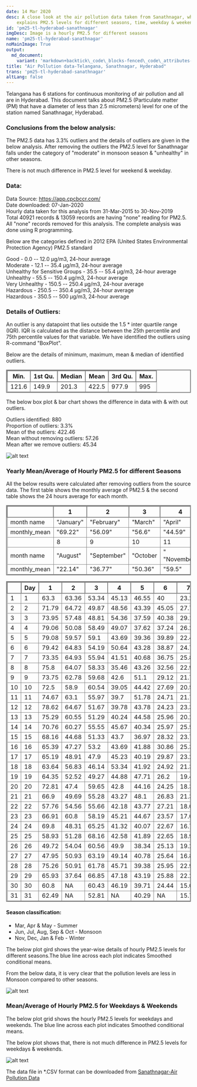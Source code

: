 ```yaml
---
date: 14 Mar 2020
desc: A close look at the air pollution data taken from Sanathnagar, which
    explains PM2.5 levels for different seasons, time, weekday & weekend
id: 'pm25-tl-hyderabad-sanathnagar'
imgDesc: Image is a hourly PM2.5 for different seasons
name: 'pm25-tl-hyderabad-sanathnagar'
noMainImage: True
output:
  md_document:
    variant: 'markdown+backtick\_code\_blocks-fenced\_code\_attributes-header\_attributes'
title: "Air Pollution data-Telangana, Sanathnagar, Hyderabad"
trans: 'pm25-tl-hyderabad-sanathnagar'
altLang: false
---
```


Telangana has 6 stations for continuous monitoring of air pollution and
all are in Hyderabad. This document talks about PM2.5 (Particulate
matter (PM) that have a diameter of less than 2.5 micrometers) level for
one of the station named Sanathnagar, Hyderabad.

### Conclusions from the below analysis:

The PM2.5 data has 3.3% outliers and the details of outliers are given
in the below analysis. After removing the outliers the PM2.5 level for
Sanathnagar falls under the category of "moderate" in monsoon season &
"unhealthy" in other seasons.

There is not much difference in PM2.5 level for weekend & weekday.

### Data:

Data Source: <https://app.cpcbccr.com/>\
Date downloaded: 07-Jan-2020\
Hourly data taken for this analysis from 31-Mar-2015 to 30-Nov-2019\
Total 40921 records & 13059 records are having "none" reading for PM2.5.
All "none" records removed for this analysis. The complete analysis was
done using R programming.

Below are the categories defined in 2012 EPA (United States
Environmental Protection Agency) PM2.5 standard

Good - 0.0 -- 12.0 µg/m3, 24-hour average\
Moderate - 12.1 -- 35.4 µg/m3, 24-hour average\
Unhealthy for Sensitive Groups - 35.5 -- 55.4 µg/m3, 24-hour average\
Unhealthy - 55.5 -- 150.4 µg/m3, 24-hour average\
Very Unhealthy - 150.5 -- 250.4 µg/m3, 24-hour average\
Hazardous - 250.5 -- 350.4 µg/m3, 24-hour average\
Hazardous - 350.5 -- 500 µg/m3, 24-hour average

### Details of Outliers:

An outlier is any datapoint that lies outside the 1.5 \* inter quartile
range (IQR). IQR is calculated as the distance between the 25th
percentile and 75th percentile values for that variable. We have
identified the outliers using R-command "BoxPlot".

Below are the details of minimum, maximum, mean & median of identified
outliers.

| Min.  | 1st Qu. | Median | Mean  | 3rd Qu. | Max. |
|-------|---------|--------|-------|---------|------|
| 121.6 | 149.9   | 201.3  | 422.5 | 977.9   | 995  |

The below box plot & bar chart shows the difference in data with & with
out outliers.

Outliers identified: 880\
Proportion of outliers: 3.3%\
Mean of the outliers: 422.46\
Mean without removing outliers: 57.26\
Mean after we remove outliers: 45.34

<!-- ![](/environment/pm25-tl-hyderabad-sanathnagar_files/figure-markdown/outlier-plots-1.png) -->
<img src="/environment/pm25-tl-hyderabad-sanathnagar_files/figure-markdown/outlier-plots-1.png" alt="alt text" class="blogs_image">

### Yearly Mean/Average of Hourly PM2.5 for different Seasons

All the below results were calculated after removing outliers from the
source data. The first table shows the monthly average of PM2.5 & the
second table shows the 24 hours average for each month.

<div class="lowfont">

|              | 1         | 2           | 3        | 4            | 5           | 6       | 7       |
|--------------|-----------|-------------|----------|--------------|-------------|---------|---------|
| month name   | "January" | "February"  | "March"  | "April"      | "May"       | "June"  | "July"  |
| monthly_mean | "69.22"   | "56.09"     | "56.6"   | "44.59"      | "42.53"     | "29.21" | "22.07" |
|              | 8         | 9           | 10       | 11           | 12          |         |         |
| month name   | "August"  | "September" | "October | " "November" |  "December" |         |         |
| monthly_mean | "22.14"   | "36.77"     | "50.36"  | "59.5"       | "64.72"     |         |         |


|    | Day | 1     | 2     | 3     | 4     | 5     | 6     | 7     | 8     | 9     | 10    | 11    | 12    |
|----|-----|-------|-------|-------|-------|-------|-------|-------|-------|-------|-------|-------|-------|
| 1  | 1   | 63.3  | 63.36 | 53.34 | 45.13 | 46.55 | 40    | 23.26 | 15.07 | 29.96 | 52.88 | 40.03 | 61.3  |
| 2  | 2   | 71.79 | 64.72 | 49.87 | 48.56 | 43.39 | 45.05 | 27.73 | 15.48 | 34.34 | 33.52 | 40.38 | 60.18 |
| 3  | 3   | 73.95 | 57.48 | 48.81 | 54.36 | 37.59 | 40.38 | 29.16 | 14.12 | 27.9  | 37.53 | 38.09 | 67.03 |
| 4  | 4   | 79.06 | 50.08 | 58.49 | 49.07 | 37.62 | 37.24 | 26.28 | 16.33 | 35.67 | 42.85 | 47.72 | 70.44 |
| 5  | 5   | 79.08 | 59.57 | 59.1  | 43.69 | 39.36 | 39.89 | 22.41 | 15.86 | 29.59 | 46.7  | 45.72 | 67.03 |
| 6  | 6   | 79.42 | 64.83 | 54.19 | 50.64 | 43.28 | 38.87 | 24.77 | 17.79 | 33.01 | 51.08 | 51.74 | 69.16 |
| 7  | 7   | 73.35 | 64.93 | 55.94 | 41.51 | 40.68 | 36.75 | 25.82 | 17.6  | 28.68 | 57.06 | 56.43 | 76.79 |
| 8  | 8   | 75.8  | 64.07 | 58.33 | 35.46 | 43.26 | 32.56 | 22.93 | 18.82 | 26.53 | 58.9  | 56.75 | 76.15 |
| 9  | 9   | 73.75 | 62.78 | 59.68 | 42.6  | 51.1  | 29.12 | 21.78 | 19.06 | 31.22 | 60.66 | 60.19 | 68.2  |
| 10 | 10  | 72.5  | 58.9  | 60.54 | 39.05 | 44.42 | 27.69 | 20.56 | 17.24 | 33.52 | 53.93 | 60.57 | 59.42 |
| 11 | 11  | 74.67 | 63.1  | 55.97 | 39.7  | 51.78 | 24.71 | 21.74 | 19.68 | 34.32 | 50.67 | 54.57 | 56.39 |
| 12 | 12  | 78.62 | 64.67 | 51.67 | 39.78 | 43.78 | 24.23 | 23.36 | 16.42 | 35.2  | 53.37 | 64.88 | 65.11 |
| 13 | 13  | 75.29 | 60.55 | 51.29 | 40.24 | 44.58 | 25.96 | 20.22 | 23.12 | 32.97 | 51.31 | 64.16 | 62.06 |
| 14 | 14  | 70.76 | 60.27 | 55.55 | 45.67 | 40.34 | 25.97 | 25.56 | 24.06 | 33.85 | 55.89 | 63.95 | 57.3  |
| 15 | 15  | 68.16 | 44.68 | 51.33 | 43.7  | 36.97 | 28.32 | 23.76 | 23.12 | 39.9  | 58.83 | 64.65 | 60.81 |
| 16 | 16  | 65.39 | 47.27 | 53.2  | 43.69 | 41.88 | 30.86 | 25.31 | 21.4  | 41.04 | 56.05 | 61.18 | 65.17 |
| 17 | 17  | 65.19 | 48.91 | 47.9  | 45.23 | 40.19 | 29.87 | 23.28 | 24.04 | 29.66 | 44.88 | 44.68 | 59.63 |
| 18 | 18  | 63.64 | 56.83 | 46.14 | 53.34 | 41.92 | 24.92 | 21.37 | 27.57 | 33.05 | 44.45 | 42.68 | 51.29 |
| 19 | 19  | 64.35 | 52.52 | 49.27 | 44.88 | 47.71 | 26.2  | 19.45 | 23.25 | 36.48 | 44.93 | 51.03 | 45.62 |
| 20 | 20  | 72.81 | 47.4  | 59.65 | 42.8  | 44.16 | 24.25 | 18.39 | 25.44 | 41.96 | 53.96 | 57.39 | 48.39 |
| 21 | 21  | 66.9  | 49.69 | 55.28 | 43.27 | 48.1  | 26.83 | 21.34 | 20.62 | 41.13 | 46.55 | 60.84 | 57.9  |
| 22 | 22  | 57.76 | 54.56 | 55.66 | 42.18 | 43.77 | 27.21 | 18.09 | 22.2  | 39.47 | 63.84 | 66.58 | 65.19 |
| 23 | 23  | 66.91 | 60.8  | 58.19 | 45.21 | 44.67 | 23.57 | 17.06 | 30.08 | 37.04 | 57.78 | 68.8  | 64.94 |
| 24 | 24  | 69.8  | 48.31 | 65.25 | 41.32 | 40.07 | 22.67 | 16.75 | 31.61 | 36.39 | 51.83 | 70.56 | 73.5  |
| 25 | 25  | 58.93 | 51.28 | 68.16 | 42.58 | 41.89 | 22.65 | 18.91 | 30.6  | 36.67 | 50.74 | 77.5  | 76.71 |
| 26 | 26  | 49.72 | 54.04 | 60.56 | 49.9  | 38.34 | 25.13 | 19.28 | 22.33 | 44.8  | 49.05 | 81.05 | 80.31 |
| 27 | 27  | 47.95 | 50.93 | 63.19 | 49.14 | 40.78 | 25.64 | 16.85 | 30.25 | 42.07 | 53.49 | 80.2  | 74.77 |
| 28 | 28  | 75.26 | 50.91 | 61.78 | 45.71 | 39.38 | 25.95 | 22.94 | 29.74 | 49.29 | 53.74 | 81.91 | 69.78 |
| 29 | 29  | 65.93 | 37.64 | 66.85 | 47.18 | 43.19 | 25.88 | 22.23 | 25.9  | 50.81 | 45.61 | 70.01 | 68.36 |
| 30 | 30  | 60.8  | NA    | 60.43 | 46.19 | 39.71 | 24.44 | 15.09 | 23.42 | 61.86 | 47.34 | 63.03 | 68.44 |
| 31 | 31  | 62.49 | NA    | 52.81 | NA    | 40.29 | NA    | 15.79 | 27.97 | NA    | 43.27 | NA    | 64.86 |

</div>

#### Season classification:

-   Mar, Apr & May - Summer
-   Jun, Jul, Aug, Sep & Oct - Monsoon
-   Nov, Dec, Jan & Feb - Winter

The below plot gird shows the year-wise details of hourly PM2.5 levels
for different seasons.The blue line across each plot indicates Smoothed
conditional means.

From the below data, it is very clear that the pollution levels are less
in Monsoon compared to other seasons.

<!-- ![](/environment/pm25-tl-hyderabad-sanathnagar_files/figure-markdown/MeanofHourly-1.png) -->
<img src="/environment/pm25-tl-hyderabad-sanathnagar_files/figure-markdown/MeanofHourly-1.png" alt="alt text" class="blogs_image">


### Mean/Average of Hourly PM2.5 for Weekdays & Weekends

The below plot grid shows the hourly PM2.5 levels for weekdays and
weekends. The blue line across each plot indicates Smoothed conditional
means.

The below plot shows that, there is not much difference in PM2.5 levels
for weekdays & weekends.

<!-- ![](/environment/pm25-tl-hyderabad-sanathnagar_files/figure-markdown/MeanofWeekdaytype-1.png) -->
<img src="/environment/pm25-tl-hyderabad-sanathnagar_files/figure-markdown/MeanofWeekdaytype-1.png" alt="alt text" class="blogs_image">

The data file in \*.CSV format can be downloaded from [Sanathnagar-Air Pollution Data](http://thedatatalks.in/datas/environment/TL_Sanathnagar_Hyderabad.csv)

<style>
table{
    border-collapse: collapse;
    border-spacing: 0;
    border:2px solid gray;
}

th{
    border:2px solid gray;
}

td{
    border:1px solid gray;
}
/* 
body{
font-family: 'Source Sans Pro', -apple-system, BlinkMacSystemFont, 'Segoe UI', Roboto, 'Helvetica Neue', Arial, sans-serif;
} */

</style>